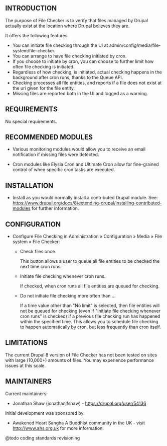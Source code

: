 INTRODUCTION
------------

The purpose of File Checker is to verify that files managed by Drupal actually 
exist at the location where Drupal believes they are. 

It offers the following features:

 * You can initiate file checking through the UI at 
   admin/config/media/file-system/file-checker.
 * You can arrange to have file checking initiated by cron.
 * If you choose to initiate by cron, you can choose to further limit how often 
   file checking is initiated.
 * Regardless of how checking, is initiated, actual checking happens in the 
   background after cron runs, thanks to the Queue API.
 * Checking processes all file entities, and reports if a file does not exist 
   at the uri given for the file entity.
 * Missing files are reported both in the UI and logged as a warning.


REQUIREMENTS
------------

No special requirements.


RECOMMENDED MODULES
-------------------

 * Various monitoring modules would allow you to receive an email notification 
   if missing files were detected.
 
 * Cron modules like Elysia Cron and Ultimate Cron allow for fine-grained
   control of when specific cron tasks are executed.


INSTALLATION
------------
 
 * Install as you would normally install a contributed Drupal module. See:
   https://www.drupal.org/docs/8/extending-drupal/installing-contributed-modules
   for further information.


CONFIGURATION
-------------
 
 * Configure File Checking in
   Administration » Configuration » Media » File system  » File Checker:

   - Check files once.

     This button allows a user to queue all file entities to be checked the next
	 time cron runs.

   - Initiate file checking whenever cron runs.

     If checked, when cron runs all file entities are queued for checking.
	 
   - Do not initiate file checking more often than ...

     If a time value other than "No limit" is selected, then file entities will 
	 not be queued for checking (even if "Initiate file checking whenever cron runs" 
	 is checked) if a previous file checking run has happened within the specified 
	 time. This allows you to schedule file checking to happen automatically by
	 cron, but less frequently than cron itself.

	 
LIMITATIONS
------------

The current Drupal 8 version of File Checker has not been tested on sites with large
(10,000+) amounts of files. You may experience performance issues at this scale.
 

MAINTAINERS
-----------

Current maintainers:
 * Jonathan Shaw (jonathanjfshaw) - https://drupal.org/user/54136

Initial development was sponsored by:
 * Awakened Heart Sangha
   A Buddhist community in the UK - visit http://www.ahs.org.uk for more information.
   
 @todo
 coding standards
 revisioning